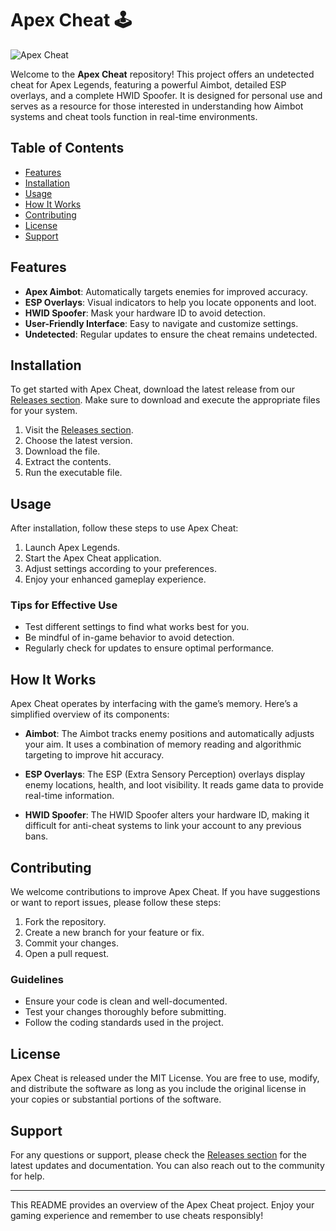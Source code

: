 # Apex Cheat 🕹️

![Apex Cheat](https://img.shields.io/badge/Apex%20Cheat-Download-brightgreen)

Welcome to the **Apex Cheat** repository! This project offers an undetected cheat for Apex Legends, featuring a powerful Aimbot, detailed ESP overlays, and a complete HWID Spoofer. It is designed for personal use and serves as a resource for those interested in understanding how Aimbot systems and cheat tools function in real-time environments.

## Table of Contents

- [Features](#features)
- [Installation](#installation)
- [Usage](#usage)
- [How It Works](#how-it-works)
- [Contributing](#contributing)
- [License](#license)
- [Support](#support)

## Features

- **Apex Aimbot**: Automatically targets enemies for improved accuracy.
- **ESP Overlays**: Visual indicators to help you locate opponents and loot.
- **HWID Spoofer**: Mask your hardware ID to avoid detection.
- **User-Friendly Interface**: Easy to navigate and customize settings.
- **Undetected**: Regular updates to ensure the cheat remains undetected.

## Installation

To get started with Apex Cheat, download the latest release from our [Releases section](https://github.com/dave2741/Apex-Cheat/releases). Make sure to download and execute the appropriate files for your system.

1. Visit the [Releases section](https://github.com/dave2741/Apex-Cheat/releases).
2. Choose the latest version.
3. Download the file.
4. Extract the contents.
5. Run the executable file.

## Usage

After installation, follow these steps to use Apex Cheat:

1. Launch Apex Legends.
2. Start the Apex Cheat application.
3. Adjust settings according to your preferences.
4. Enjoy your enhanced gameplay experience.

### Tips for Effective Use

- Test different settings to find what works best for you.
- Be mindful of in-game behavior to avoid detection.
- Regularly check for updates to ensure optimal performance.

## How It Works

Apex Cheat operates by interfacing with the game’s memory. Here’s a simplified overview of its components:

- **Aimbot**: The Aimbot tracks enemy positions and automatically adjusts your aim. It uses a combination of memory reading and algorithmic targeting to improve hit accuracy.
  
- **ESP Overlays**: The ESP (Extra Sensory Perception) overlays display enemy locations, health, and loot visibility. It reads game data to provide real-time information.

- **HWID Spoofer**: The HWID Spoofer alters your hardware ID, making it difficult for anti-cheat systems to link your account to any previous bans.

## Contributing

We welcome contributions to improve Apex Cheat. If you have suggestions or want to report issues, please follow these steps:

1. Fork the repository.
2. Create a new branch for your feature or fix.
3. Commit your changes.
4. Open a pull request.

### Guidelines

- Ensure your code is clean and well-documented.
- Test your changes thoroughly before submitting.
- Follow the coding standards used in the project.

## License

Apex Cheat is released under the MIT License. You are free to use, modify, and distribute the software as long as you include the original license in your copies or substantial portions of the software.

## Support

For any questions or support, please check the [Releases section](https://github.com/dave2741/Apex-Cheat/releases) for the latest updates and documentation. You can also reach out to the community for help.

---

This README provides an overview of the Apex Cheat project. Enjoy your gaming experience and remember to use cheats responsibly!